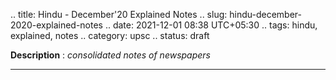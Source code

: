.. title: Hindu - December'20 Explained Notes
.. slug: hindu-december-2020-explained-notes
.. date: 2021-12-01 08:38 UTC+05:30
.. tags: hindu, explained, notes
.. category: upsc
.. status: draft

**Description** : *consolidated notes of newspapers*

***
<!-- TEASER_END -->